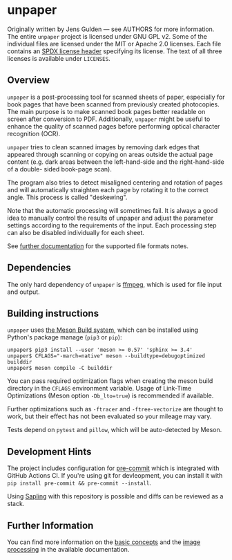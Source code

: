 <!--
SPDX-FileCopyrightText: 2005 The unpaper authors

SPDX-License-Identifier: GPL-2.0-only
-->

unpaper
=======

Originally written by Jens Gulden — see AUTHORS for more information.
The entire `unpaper` project is licensed under GNU GPL v2.
Some of the individual files are licensed under the MIT or Apache 2.0 licenses.
Each file contains an [SPDX license header](https://reuse.software/)
specifying its license. The text of all three licenses is available under
`LICENSES`.

Overview
--------

`unpaper` is a post-processing tool for scanned sheets of paper,
especially for book pages that have been scanned from previously
created photocopies.  The main purpose is to make scanned book pages
better readable on screen after conversion to PDF. Additionally,
`unpaper` might be useful to enhance the quality of scanned pages
before performing optical character recognition (OCR).

`unpaper` tries to clean scanned images by removing dark edges that
appeared through scanning or copying on areas outside the actual page
content (e.g.  dark areas between the left-hand-side and the
right-hand-side of a double- sided book-page scan).

The program also tries to detect misaligned centering and rotation of
pages and will automatically straighten each page by rotating it to
the correct angle. This process is called "deskewing".

Note that the automatic processing will sometimes fail. It is always a
good idea to manually control the results of unpaper and adjust the
parameter settings according to the requirements of the input. Each
processing step can also be disabled individually for each sheet.

See [further documentation][3] for the supported file formats notes.

Dependencies
------------

The only hard dependency of `unpaper` is [ffmpeg][4], which is used for
file input and output.

Building instructions
---------------------

`unpaper` uses [the Meson Build system](https://mesonbuild.com), which
can be installed using Python's package manage (`pip3` or `pip`):

    unpaper$ pip3 install --user 'meson >= 0.57' 'sphinx >= 3.4'
    unpaper$ CFLAGS="-march=native" meson --buildtype=debugoptimized builddir
    unpaper$ meson compile -C builddir

You can pass required optimization flags when creating the meson build
directory in the `CFLAGS` environment variable. Usage of Link-Time
Optimizations (Meson option `-Db_lto=true`) is recommended if
available.

Further optimizations such as `-ftracer` and `-ftree-vectorize` are
thought to work, but their effect has not been evaluated so your
mileage may vary.

Tests depend on `pytest` and `pillow`, which will be auto-detected by
Meson.

Development Hints
-----------------

The project includes configuration for [pre-commit](https://pre-commit.com/)
which is integrated with GitHub Actions CI. If you're using git for
devleopment, you can install it with
`pip install pre-commit && pre-commit --install`.

Using [Sapling](https://sapling-scm.com/) with this repository is possible
and diffs can be reviewed as a stack.

Further Information
-------------------

You can find more information on the [basic concepts][1] and the
[image processing][2] in the available documentation.

[1]: doc/basic-concepts.md
[2]: doc/image-processing.md
[3]: doc/file-formats.md
[4]: https://www.ffmpeg.org/
